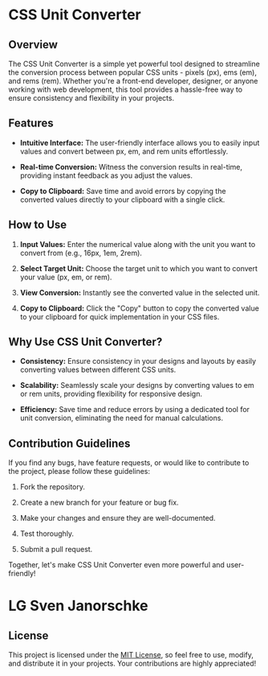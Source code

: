 # CSS Unit Converter

## Overview
The CSS Unit Converter is a simple yet powerful tool designed to streamline the conversion process between popular CSS units - pixels (px), ems (em), and rems (rem). Whether you're a front-end developer, designer, or anyone working with web development, this tool provides a hassle-free way to ensure consistency and flexibility in your projects.

## Features

- **Intuitive Interface:** The user-friendly interface allows you to easily input values and convert between px, em, and rem units effortlessly.

- **Real-time Conversion:** Witness the conversion results in real-time, providing instant feedback as you adjust the values.

- **Copy to Clipboard:** Save time and avoid errors by copying the converted values directly to your clipboard with a single click.

## How to Use

1. **Input Values:** Enter the numerical value along with the unit you want to convert from (e.g., 16px, 1em, 2rem).

2. **Select Target Unit:** Choose the target unit to which you want to convert your value (px, em, or rem).

3. **View Conversion:** Instantly see the converted value in the selected unit.

4. **Copy to Clipboard:** Click the "Copy" button to copy the converted value to your clipboard for quick implementation in your CSS files.

## Why Use CSS Unit Converter?

- **Consistency:** Ensure consistency in your designs and layouts by easily converting values between different CSS units.

- **Scalability:** Seamlessly scale your designs by converting values to em or rem units, providing flexibility for responsive design.

- **Efficiency:** Save time and reduce errors by using a dedicated tool for unit conversion, eliminating the need for manual calculations.

## Contribution Guidelines

If you find any bugs, have feature requests, or would like to contribute to the project, please follow these guidelines:

1. Fork the repository.

2. Create a new branch for your feature or bug fix.

3. Make your changes and ensure they are well-documented.

4. Test thoroughly.

5. Submit a pull request.

Together, let's make CSS Unit Converter even more powerful and user-friendly!

# LG Sven Janorschke

## License

This project is licensed under the [MIT License](LICENSE), so feel free to use, modify, and distribute it in your projects. Your contributions are highly appreciated!
